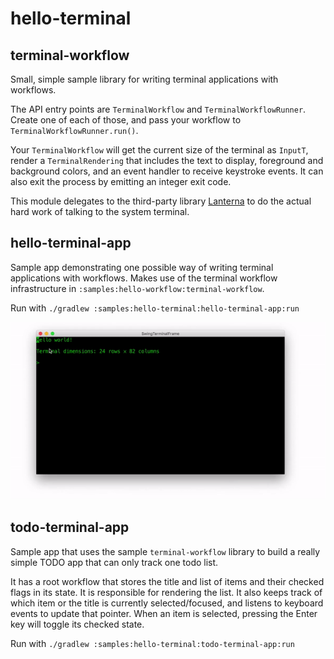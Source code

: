 # hello-terminal

## terminal-workflow

Small, simple sample library for writing terminal applications with workflows.

The API entry points are `TerminalWorkflow` and `TerminalWorkflowRunner`. Create one of each of
those, and pass your workflow to `TerminalWorkflowRunner.run()`.

Your `TerminalWorkflow` will get the current size of the terminal as `InputT`, render a
`TerminalRendering` that includes the text to display, foreground and background colors, and an
event handler to receive keystroke events. It can also exit the process by emitting an integer
exit code.

This module delegates to the third-party library [Lanterna](https://github.com/mabe02/lanterna)
to do the actual hard work of talking to the system terminal.


## hello-terminal-app

Sample app demonstrating one possible way of writing terminal applications with workflows.
Makes use of the terminal workflow infrastructure in `:samples:hello-workflow:terminal-workflow`.

Run with `./gradlew :samples:hello-terminal:hello-terminal-app:run`

![Screen recording of the sample app](.assets/hello-terminal-demo.gif)


## todo-terminal-app

Sample app that uses the sample `terminal-workflow` library to build a really simple TODO app that
can only track one todo list.

It has a root workflow that stores the title and list of items and their checked flags in its state.
It is responsible for rendering the list. It also keeps track of which item or the title is
currently selected/focused, and listens to keyboard events to update that pointer. When an item
is selected, pressing the Enter key will toggle its checked state.

Run with `./gradlew :samples:hello-terminal:todo-terminal-app:run`
